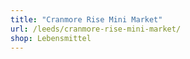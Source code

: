 ```yaml
---
title: "Cranmore Rise Mini Market"
url: /leeds/cranmore-rise-mini-market/
shop: Lebensmittel
---
```

